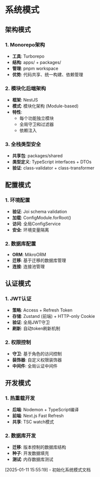 # 系统模式

## 架构模式

### 1. Monorepo架构

- **工具**: Turborepo
- **结构**: apps/ + packages/
- **管理**: pnpm workspace
- **优势**: 代码共享、统一构建、依赖管理

### 2. 模块化后端架构

- **框架**: NestJS
- **模式**: 模块化架构 (Module-based)
- **特性**:
  - 每个功能独立模块
  - 全局守卫和过滤器
  - 依赖注入

### 3. 全栈类型安全

- **共享包**: packages/shared
- **类型定义**: TypeScript interfaces + DTOs
- **验证**: class-validator + class-transformer

## 配置模式

### 1. 环境配置

- **验证**: Joi schema validation
- **加载**: ConfigModule.forRoot()
- **访问**: 全局ConfigService
- **安全**: 环境变量隔离

### 2. 数据库配置

- **ORM**: MikroORM
- **迁移**: 基于迁移的数据库管理
- **连接**: 连接池管理

## 认证模式

### 1. JWT认证

- **策略**: Access + Refresh Token
- **存储**: Zustand (前端) + HTTP-only Cookie
- **验证**: 全局JWT守卫
- **刷新**: 自动token刷新机制

### 2. 权限控制

- **守卫**: 基于角色的访问控制
- **装饰器**: 自定义权限装饰器
- **中间件**: 全局认证中间件

## 开发模式

### 1. 热重载开发

- **后端**: Nodemon + TypeScript编译
- **前端**: Next.js Fast Refresh
- **共享**: TSC watch模式

### 2. 数据库开发

- **迁移**: 版本控制的数据库结构
- **种子**: 开发数据填充
- **测试**: 内存数据库测试

[2025-01-11 15:55:19] - 初始化系统模式文档
